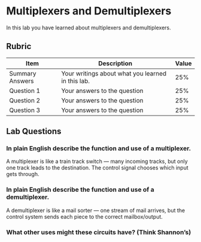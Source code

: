 # Multiplexers and Demultiplexers

In this lab you have learned about multiplexers and demultiplexers.

## Rubric

| Item | Description | Value |
| ---- | ----------- | ----- |
| Summary Answers | Your writings about what you learned in this lab. | 25% |
| Question 1 | Your answers to the question | 25% |
| Question 2 | Your answers to the question | 25% |
| Question 3 | Your answers to the question | 25% |

## Lab Questions

### In plain English describe the function and use of a multiplexer.
A multiplexer is like a train track switch — many incoming tracks, but only one track leads to the destination. The control signal chooses which input gets through.
### In plain English describe the function and use of a demultiplexer.
A demultiplexer is like a mail sorter — one stream of mail arrives, but the control system sends each piece to the correct mailbox/output.
### What other uses might these circuits have? (Think Shannon’s)

